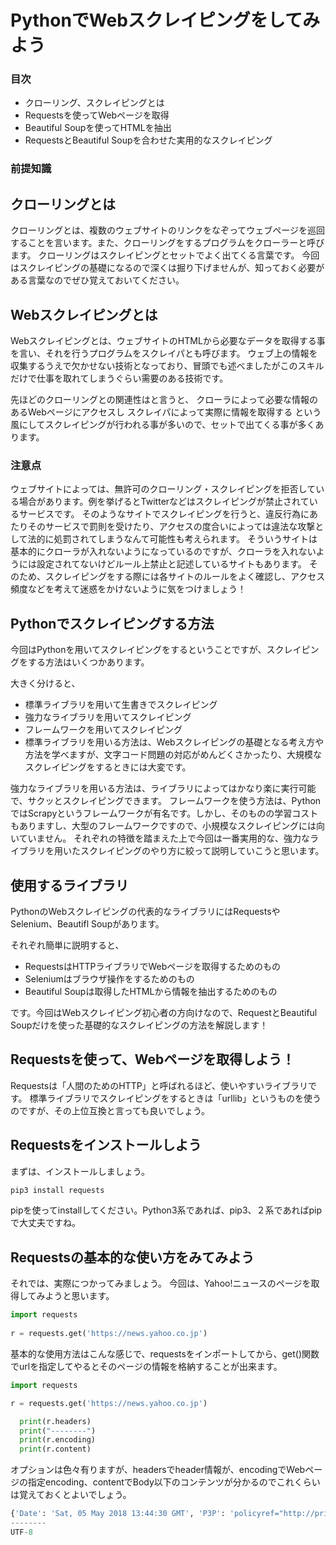 # PythonでWebスクレイピングをしてみよう

### 目次
  
  * クローリング、スクレイピングとは
  * Requestsを使ってWebページを取得
  * Beautiful Soupを使ってHTMLを抽出
  * RequestsとBeautiful Soupを合わせた実用的なスクレイピング

### 前提知識

## クローリングとは

クローリングとは、複数のウェブサイトのリンクをなぞってウェブページを巡回することを言います。また、クローリングをするプログラムをクローラーと呼びます。
クローリングはスクレイピングとセットでよく出てくる言葉です。
今回はスクレイピングの基礎になるので深くは掘り下げませんが、知っておく必要がある言葉なのでぜひ覚えておいてください。

## Webスクレイピングとは

Webスクレイピングとは、ウェブサイトのHTMLから必要なデータを取得する事を言い、それを行うプログラムをスクレイパとも呼びます。
ウェブ上の情報を収集するうえで欠かせない技術となっており、冒頭でも述べましたがこのスキルだけで仕事を取れてしまうぐらい需要のある技術です。

先ほどのクローリングとの関連性はと言うと、
クローラによって必要な情報のあるWebページにアクセスし
スクレイパによって実際に情報を取得する
という風にしてスクレイピングが行われる事が多いので、セットで出てくる事が多くあります。

### 注意点

ウェブサイトによっては、無許可のクローリング・スクレイピングを拒否している場合があります。例を挙げるとTwitterなどはスクレイピングが禁止されているサービスです。
そのようなサイトでスクレイピングを行うと、違反行為にあたりそのサービスで罰則を受けたり、アクセスの度合いによっては違法な攻撃として法的に処罰されてしまうなんて可能性も考えられます。
そういうサイトは基本的にクローラが入れないようになっているのですが、クローラを入れないようには設定されてないけどルール上禁止と記述しているサイトもあります。
そのため、スクレイピングをする際には各サイトのルールをよく確認し、アクセス頻度などを考えて迷惑をかけないように気をつけましょう！

## Pythonでスクレイピングする方法

今回はPythonを用いてスクレイピングをするということですが、スクレイピングをする方法はいくつかあります。

大きく分けると、

  * 標準ライブラリを用いて生書きでスクレイピング  
  * 強力なライブラリを用いてスクレイピング
  * フレームワークを用いてスクレイピング
  * 標準ライブラリを用いる方法は、Webスクレイピングの基礎となる考え方や方法を学べますが、文字コード問題の対応がめんどくさかったり、大規模なスクレイピングをするときには大変です。

強力なライブラリを用いる方法は、ライブラリによってはかなり楽に実行可能で、サクッとスクレイピングできます。
フレームワークを使う方法は、PythonではScrapyというフレームワークが有名です。しかし、そのものの学習コストもありますし、大型のフレームワークですので、小規模なスクレイピングには向いていません。
それぞれの特徴を踏まえた上で今回は一番実用的な、強力なライブラリを用いたスクレイピングのやり方に絞って説明していこうと思います。

## 使用するライブラリ

PythonのWebスクレイピングの代表的なライブラリにはRequestsやSelenium、Beautifl Soupがあります。

それぞれ簡単に説明すると、

  * RequestsはHTTPライブラリでWebページを取得するためのもの
  * Seleniumはブラウザ操作をするためのもの
  * Beautiful Soupは取得したHTMLから情報を抽出するためのもの

です。今回はWebスクレイピング初心者の方向けなので、RequestとBeautiful Soupだけを使った基礎的なスクレイピングの方法を解説します！

## Requestsを使って、Webページを取得しよう！

Requestsは「人間のためのHTTP」と呼ばれるほど、使いやすいライブラリです。
標準ライブラリでスクレイピングをするときは「urllib」というものを使うのですが、その上位互換と言っても良いでしょう。

## Requestsをインストールしよう

まずは、インストールしましょう。

```py
pip3 install requests
```

pipを使ってinstallしてください。Python3系であれば、pip3、２系であればpipで大丈夫ですね。

## Requestsの基本的な使い方をみてみよう

それでは、実際につかってみましょう。
今回は、Yahoo!ニュースのページを取得してみようと思います。

```py
import requests
 
r = requests.get('https://news.yahoo.co.jp')
```

基本的な使用方法はこんな感じで、requestsをインポートしてから、get()関数でurlを指定してやるとそのページの情報を格納することが出来ます。

```py
import requests

r = requests.get('https://news.yahoo.co.jp')

  print(r.headers)
  print("--------")
  print(r.encoding)
  print(r.content)
```

オプションは色々有りますが、headersでheader情報が、encodingでWebページの指定encoding、contentでBody以下のコンテンツが分かるのでこれくらいは覚えておくとよいでしょう。

```py
{'Date': 'Sat, 05 May 2018 13:44:30 GMT', 'P3P': 'policyref="http://privacy.yahoo.co.jp/w3c/p3p_jp.xml", CP="CAO DSP COR CUR ADM DEV TAI PSA PSD IVAi IVDi CONi TELo OTPi OUR DELi SAMi OTRi UNRi PUBi IND PHY ONL UNI PUR FIN COM NAV INT DEM CNT STA POL HEA PRE GOV"', 'X-Content-Type-Options': 'nosniff', 'X-XSS-Protection': '1; mode=block', 'X-Frame-Options': 'SAMEORIGIN', 'Vary': 'Accept-Encoding', 'Content-Encoding': 'gzip', 'Content-Length': '9869', 'Content-Type': 'text/html; charset=UTF-8', 'Age': '0', 'Connection': 'keep-alive', 'Via': 'http/1.1 edge2201.img.umd.yahoo.co.jp (ApacheTrafficServer [c sSf ])', 'Server': 'ATS', 'Set-Cookie': 'TLS=v=1.2&r=1; path=/; domain=.yahoo.co.jp; Secure'}
--------
UTF-8
```
